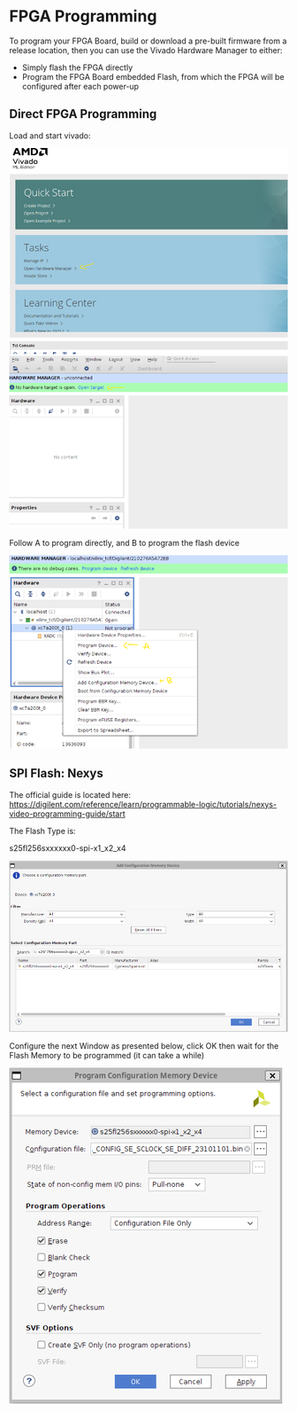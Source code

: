 # FPGA Programming

To program your FPGA Board, build or download a pre-built firmware from a release location, then you can use the Vivado Hardware Manager to either:

- Simply flash the FPGA directly
- Program the FPGA Board embedded Flash, from which the FPGA will be configured after each power-up 

## Direct FPGA Programming 

Load and start vivado: 

![hw1](../fw/vviado-hwmanager1.png)
![hw2](../fw/vviado-hwmanager2.png)

Follow A to program directly, and B to program the flash device 

![hw3](../fw/vviado-hwmanager3.png)

## SPI Flash: Nexys

The official guide is located here: <https://digilent.com/reference/learn/programmable-logic/tutorials/nexys-video-programming-guide/start>

The Flash Type is: 

s25fl256sxxxxxx0-spi-x1_x2_x4

![hw4](../fw/vviado-hwmanager4.png)

Configure the next Window as presented below, click OK then wait for the Flash Memory to be programmed (it can take a while)

![hw5](../fw/vviado-hwmanager5.png)